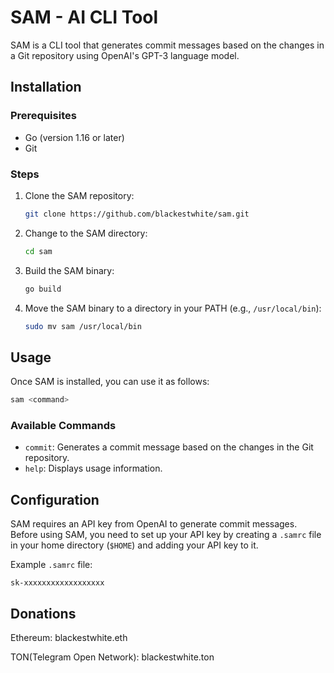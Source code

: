 # SAM - AI CLI Tool

SAM is a CLI tool that generates commit messages based on the changes in a Git repository using OpenAI's GPT-3 language model.

## Installation

### Prerequisites

- Go (version 1.16 or later)
- Git

### Steps

1. Clone the SAM repository:

   ```bash
   git clone https://github.com/blackestwhite/sam.git
   ```

2. Change to the SAM directory:

   ```bash
   cd sam
   ```

3. Build the SAM binary:

   ```bash
   go build
   ```

4. Move the SAM binary to a directory in your PATH (e.g., `/usr/local/bin`):

   ```bash
   sudo mv sam /usr/local/bin
   ```

## Usage

Once SAM is installed, you can use it as follows:

```bash
sam <command>
```

### Available Commands

- `commit`: Generates a commit message based on the changes in the Git repository.
- `help`: Displays usage information.

## Configuration

SAM requires an API key from OpenAI to generate commit messages. Before using SAM, you need to set up your API key by creating a `.samrc` file in your home directory (`$HOME`) and adding your API key to it.

Example `.samrc` file:

```
sk-xxxxxxxxxxxxxxxxxx
```

## Donations

Ethereum: blackestwhite.eth

TON(Telegram Open Network): blackestwhite.ton